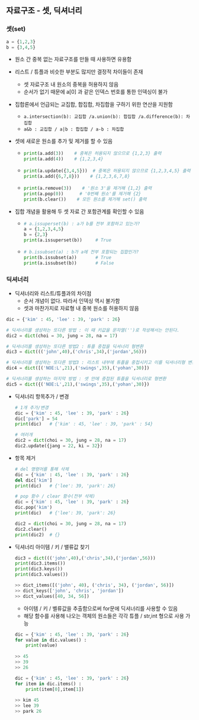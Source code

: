 ## 자료구조 - 셋, 딕셔너리

### 셋(set)

```python
a = {1,2,3}
b = {3,4,5}
```

- 원소 간 중복 없는 자료구조를 만들 때 사용하면 유용함
- 리스트 / 튜플과 비슷한 부분도 많지만 결정적 차이들이 존재
  - 셋 자료구조 내 원소의 중복을 허용하지 않음
  - 순서가 없기 때문에 a[0] 과 같은 인덱스 번호를 통한 인덱싱이 불가

- 집합론에서 언급되는 교집합, 합집합, 차집합을 구하기 위한 연산을 지원함 
  - `a.intersection(b): 교집합 /a.union(b): 합집합 /a.difference(b): 차집합` 
  - `a&b : 교집합 / a|b : 합집합 / a-b : 차집합`

- 셋에 새로운 원소를 추가 및 제거를 할 수 있음

  - ```python
    print(a.add(3))    # 중복은 허용되지 않으므로 {1,2,3} 출력
    print(a.add(4))    # {1,2,3,4}
    ```

  - ```python
    print(a.update({3,4,5}))  # 중복은 허용되지 않으므로 {1,2,3,4,5} 출력
    print(a.add({6,7,8}))    # {1,2,3,6,7,8}
    ```

  - ```python
    print(a.remove(3))    # '원소 3'을 제거해 {1,2} 출력
    print(a.pop(0))      # '0번째 원소'를 제거해 {2}
    print(b.clear())    # 모든 원소를 제거해 set() 출력
    ```

- 집합 개념을 활용해 두 셋 자료 간 포함관계를 확인할 수 있음

  - ```python
    # a.issuperset(b) : a가 b를 전부 포함하고 있는가?
    a = {1,2,3,4,5}
    b = {2,3}
    print(a.issuperset(b))     # True
    ```

  - ```python
    # b.issubset(a) : b가 a에 전부 포함되는 집합인가?
    print(b.issubset(a))       # True
    print(a.issubset(b))       # False
    ```



### 딕셔너리

- 딕셔너리와 리스트/튜플과의 차이점
  - 순서 개념이 없다. 따라서 인덱싱 역시 불가함
  - 셋과 마찬가지로 자료형 내 중복 원소를 허용하지 않음

```python
dic = {'kim' : 45, 'lee' : 39, 'park' : 26}

# 딕셔너리를 생성하는 또다른 방법 : 이 때 키값을 문자열('')로 작성해서는 안된다.
dic2 = dict(choi = 30, jung = 28, na = 17)

# 딕셔너리를 생성하는 또다른 방법2 : 튜플 중첩을 딕셔너리 형변환
dic3 = dict((('john',40),('chris',34),('jordan',56)))

# 딕셔너리를 생성하는 또다른 방법3 : 리스트 내부에 튜플을 중첩시키고 이를 딕셔너리형 변환
dic4 = dict([('NOE:L',21),('swings',35),('yohan',30)])

# 딕셔너리를 생성하는 마지막 방법 : 셋 안에 중첩된 튜플을 딕셔너리로 형변환
dic5 = dict({('NOE:L',21),('swings',35),('yohan',30)})
```

- 딕셔너리 항목추가 / 변경

  ```python
  # 1개 추가/변경
  dic = {'kim' : 45, 'lee' : 39, 'park' : 26}
  dic['park'] = 54
  print(dic)   # {'kim' : 45, 'lee' : 39, 'park' : 54}
  
  # 여러개
  dic2 = dict(choi = 30, jung = 28, na = 17)
  dic2.update({jang = 22, ki = 32})
  ```

- 항목 제거

  ```python
  # del 명령어를 통해 삭제
  dic = {'kim' : 45, 'lee' : 39, 'park' : 26}
  del dic['kim']
  print(dic)   # {'lee': 39, 'park': 26}
  ```

  ```python
  # pop 함수 / clear 함수(전부 삭제)
  dic = {'kim' : 45, 'lee' : 39, 'park' : 26}
  dic.pop('kim')
  print(dic)   # {'lee': 39, 'park': 26}
  
  dic2 = dict(choi = 30, jung = 28, na = 17)
  dic2.clear()
  print(dic2)  # {} 
  ```

- 딕셔너리 아이템 / 키 / 밸류값 찾기

  ```python
  dic3 = dict((('john',40),('chris',34),('jordan',56)))
  print(dic3.items())
  print(dic3.keys())
  print(dic3.values())
  
  >> dict_items([('john', 40), ('chris', 34), ('jordan', 56)])
  >> dict_keys(['john', 'chris', 'jordan'])
  >> dict_values([40, 34, 56])
  ```

  - 아이템 / 키 / 벨류값을 추출함으로써 for문에 딕셔너리를 사용할 수 있음
  - 해당 함수를 사용해 나오는 객체의 원소들은 각각 튜플 / str,int 형으로 사용 가능

  ```python
  dic = {'kim' : 45, 'lee' : 39, 'park' : 26}
  for value in dic.values() :
      print(value)    
      
  >> 45
  >> 39
  >> 26
  ```

  ```python
  dic = {'kim' : 45, 'lee' : 39, 'park' : 26}
  for item in dic.items() :
      print(item[0],item[1])
      
  >> kim 45
  >> lee 39
  >> park 26
  ```

  

